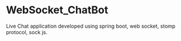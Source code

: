 # WebSocket_ChatBot
Live Chat application developed using spring boot, web socket, stomp protocol, sock js.


